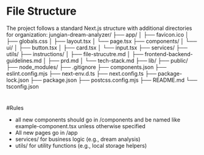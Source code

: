 # File Structure

The project follows a standard Next.js structure with additional directories for organization:
jungian-dream-analyzer/
├── app/
│   ├── favicon.ico
│   ├── globals.css
│   ├── layout.tsx
│   └── page.tsx
├── components/
│   └── ui/
│       ├── button.tsx
│       ├── card.tsx
│       └── input.tsx
├── services/
├── utils/
├── instructions/
│   ├── file-strucutre.md
│   ├── frontend-backend-guidelines.md
│   ├── prd.md
│   └── tech-stack.md
├── lib/
├── public/
├── node_modules/
├── .gitignore
├── components.json
├── eslint.config.mjs
├── next-env.d.ts
├── next.config.ts
├── package-lock.json
├── package.json
├── postcss.config.mjs
├── README.md
└── tsconfig.json

#

#Rules
- all new components should go in /components and be named like example-component.tsx unless otherwise specified 
- All new pages go in /app
- services/ for business logic (e.g., dream analysis)
- utils/ for utility functions (e.g., local storage helpers)



